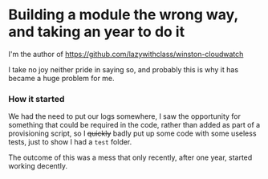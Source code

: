 # Building a module the wrong way, and taking an year to do it

I'm the author of https://github.com/lazywithclass/winston-cloudwatch

I take no joy neither pride in saying so, and probably this is why it has became a huge problem for me.

### How it started

We had the need to put our logs somewhere, I saw the opportunity for something that could be required in the code, rather than added as part of a provisioning script, so I ~~quickly~~ badly put up some code with some useless tests, just to show I had a `test` folder.

The outcome of this was a mess that only recently, after one year, started working decently.
